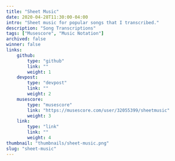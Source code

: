 ```yaml
---
title: "Sheet Music"
date: 2020-04-28T11:30:00-04:00
intro: "Sheet music for popular songs that I transcribed."
description: "Song Transcriptions"
tags: ["Musescore", "Music Notation"]
archived: false
winner: false
links: 
    github: 
        type: "github"
        link: ""
        weight: 1
    devpost:
        type: "devpost"
        link: ""
        weight: 2
    musescore:
        type: "musescore"
        link: "https://musescore.com/user/32055399/sheetmusic"
        weight: 3
    link:
        type: "link"
        link: ""
        weight: 4
thumbnail: "thumbnails/sheet-music.png"
slug: "sheet-music"
---
```


